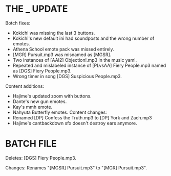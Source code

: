 # THE _ UPDATE

Botch fixes:
  * Kokichi was missing the last 3 buttons.
  * Kokichi's new default ini had soundposts and the wrong number of emotes.
  * Athena School emote pack was missed entirely.
  * [MGR] Pursuit.mp3 was misnamed as [MGSR].
  * Two instances of [AAI2] Objection!.mp3 in the music yaml.
  * Repeated and mislabeled instance of [PLvsAA] Fiery People.mp3 named as [DGS] Fiery People.mp3.
  * Wrong timer in song [DGS] Suspicious People.mp3.
  
Content additions:
  * Hajime's updated zoom with buttons.
  * Dante's new gun emotes.
  * Kay's mmh emote.
  * Nahyuta Butterfly emotes.
Content changes:
  * Renamed [DP] Confess the Truth.mp3 to [DP] York and Zach.mp3
  * Hajime's cantbackdown sfx doesn't destroy ears anymore.
# BATCH FILE

Deletes:
  [DGS] Fiery People.mp3.

Changes:
 Renames "[MGSR] Pursuit.mp3" to "[MGR] Pursuit.mp3". 
